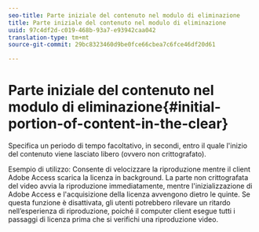 ```yaml
---
seo-title: Parte iniziale del contenuto nel modulo di eliminazione
title: Parte iniziale del contenuto nel modulo di eliminazione
uuid: 97c4df2d-c019-468b-93a7-e93942caa042
translation-type: tm+mt
source-git-commit: 29bc8323460d9be0fce66cbea7c6fce46df20d61

---
```



# Parte iniziale del contenuto nel modulo di eliminazione{#initial-portion-of-content-in-the-clear}

Specifica un periodo di tempo facoltativo, in secondi, entro il quale l&#39;inizio del contenuto viene lasciato libero (ovvero non crittografato).

Esempio di utilizzo: Consente di velocizzare la riproduzione mentre il client Adobe Access scarica la licenza in background. La parte non crittografata del video avvia la riproduzione immediatamente, mentre l&#39;inizializzazione di Adobe Access e l&#39;acquisizione della licenza avvengono dietro le quinte. Se questa funzione è disattivata, gli utenti potrebbero rilevare un ritardo nell’esperienza di riproduzione, poiché il computer client esegue tutti i passaggi di licenza prima che si verifichi una riproduzione video.
